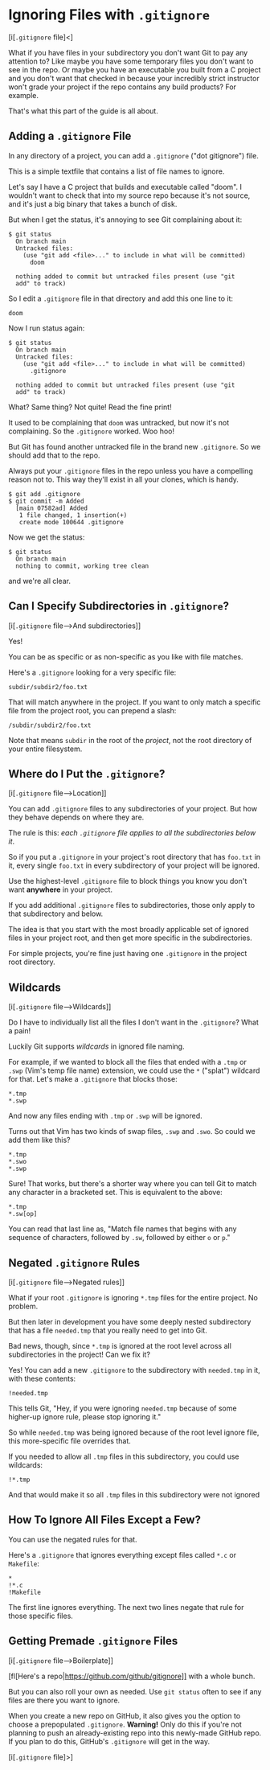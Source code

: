 # Ignoring Files with `.gitignore`

[i[`.gitignore` file]<]

What if you have files in your subdirectory you don't want Git to pay
any attention to? Like maybe you have some temporary files you don't
want to see in the repo. Or maybe you have an executable you built from
a C project and you don't want that checked in because your incredibly
strict instructor won't grade your project if the repo contains any
build products? For example.

That's what this part of the guide is all about.

## Adding a `.gitignore` File

In any directory of a project, you can add a `.gitignore` ("dot
gitignore") file.

This is a simple textfile that contains a list of file names to ignore.

Let's say I have a C project that builds and executable called "doom". I
wouldn't want to check that into my source repo because it's not source,
and it's just a big binary that takes a bunch of disk.

But when I get the status, it's annoying to see Git complaining about
it:

``` {.default}
$ git status
  On branch main
  Untracked files:
    (use "git add <file>..." to include in what will be committed)
	  doom

  nothing added to commit but untracked files present (use "git
  add" to track)
```

So I edit a `.gitignore` file in that directory and add this one line to
it:

``` {.default}
doom
```

Now I run status again:

``` {.default}
$ git status
  On branch main
  Untracked files:
    (use "git add <file>..." to include in what will be committed)
	  .gitignore

  nothing added to commit but untracked files present (use "git
  add" to track)
```

What? Same thing? Not quite! Read the fine print!

It used to be complaining that `doom` was untracked, but now it's not
complaining. So the `.gitignore` worked. Woo hoo!

But Git has found another untracked file in the brand new `.gitignore`.
So we should add that to the repo.

Always put your `.gitignore` files in the repo unless you have a
compelling reason not to. This way they'll exist in all your clones,
which is handy.

``` {.default}
$ git add .gitignore
$ git commit -m Added
  [main 07582ad] Added
   1 file changed, 1 insertion(+)
   create mode 100644 .gitignore
```

Now we get the status:

``` {.default}
$ git status
  On branch main
  nothing to commit, working tree clean
```

and we're all clear.

## Can I Specify Subdirectories in `.gitignore`?

[i[`.gitignore` file-->And subdirectories]]

Yes!

You can be as specific or as non-specific as you like with file matches.

Here's a `.gitignore` looking for a very specific file:

``` {.default}
subdir/subdir2/foo.txt
```

That will match anywhere in the project. If you want to only match a
specific file from the project root, you can prepend a slash:

``` {.default}
/subdir/subdir2/foo.txt
```

Note that means `subdir` in the root of the _project_, not the root
directory of your entire filesystem.

## Where do I Put the `.gitignore`?

[i[`.gitignore` file-->Location]]

You can add `.gitignore` files to any subdirectories of your project.
But how they behave depends on where they are.

The rule is this: *each `.gitignore` file applies to all the
subdirectories below it*.

So if you put a `.gitignore` in your project's root directory that has
`foo.txt` in it, every single `foo.txt` in every subdirectory of your
project will be ignored.

Use the highest-level `.gitignore` file to block things you know you
don't want **anywhere** in your project.

If you add additional `.gitignore` files to subdirectories, those only
apply to that subdirectory and below.

The idea is that you start with the most broadly applicable set of
ignored files in your project root, and then get more specific in the
subdirectories.

For simple projects, you're fine just having one `.gitignore` in the
project root directory.

## Wildcards

[i[`.gitignore` file-->Wildcards]]

Do I have to individually list all the files I don't want in the
`.gitignore`? What a pain!

Luckily Git supports _wildcards_ in ignored file naming.

For example, if we wanted to block all the files that ended with a
`.tmp` or `.swp` (Vim's temp file name) extension, we could use the `*`
("splat") wildcard for that. Let's make a `.gitignore` that blocks
those:

``` {.default}
*.tmp
*.swp
```

And now any files ending with `.tmp` or `.swp` will be ignored.

Turns out that Vim has two kinds of swap files, `.swp` and `.swo`. So
could we add them like this?

``` {.default}
*.tmp
*.swo
*.swp
```

Sure! That works, but there's a shorter way where you can tell Git to
match any character in a bracketed set. This is equivalent to the
above:

``` {.default}
*.tmp
*.sw[op]
```

You can read that last line as, "Match file names that begins with any
sequence of characters, followed by `.sw`, followed by either `o` or
`p`."

## Negated `.gitignore` Rules

[i[`.gitignore` file-->Negated rules]]

What if your root `.gitignore` is ignoring `*.tmp` files for the entire
project. No problem.

But then later in development you have some deeply nested subdirectory
that has a file `needed.tmp` that you really need to get into Git.

Bad news, though, since `*.tmp` is ignored at the root level across all
subdirectories in the project! Can we fix it?

Yes! You can add a new `.gitignore` to the subdirectory with
`needed.tmp` in it, with these contents:

``` {.default}
!needed.tmp
```

This tells Git, "Hey, if you were ignoring `needed.tmp` because of some
higher-up ignore rule, please stop ignoring it."

So while `needed.tmp` was being ignored because of the root level ignore
file, this more-specific file overrides that.

If you needed to allow all `.tmp` files in this subdirectory, you could
use wildcards:

``` {.default}
!*.tmp
```

And that would make it so all `.tmp` files in this subdirectory were not
ignored

## How To Ignore All Files Except a Few?

You can use the negated rules for that.

Here's a `.gitignore` that ignores everything except files called `*.c`
or `Makefile`:

``` {.default}
*
!*.c
!Makefile
```

The first line ignores everything. The next two lines negate that rule
for those specific files.


## Getting Premade `.gitignore` Files

[i[`.gitignore` file-->Boilerplate]]

[fl[Here's a repo|https://github.com/github/gitignore]] with a whole
bunch.

But you can also roll your own as needed. Use `git status` often to see
if any files are there you want to ignore.

When you create a new repo on GitHub, it also gives you the option to
choose a prepopulated `.gitignore`. **Warning!** Only do this if you're
not planning to push an already-existing repo into this newly-made
GitHub repo. If you plan to do this, GitHub's `.gitignore` will get in
the way.

[i[`.gitignore` file]>]
